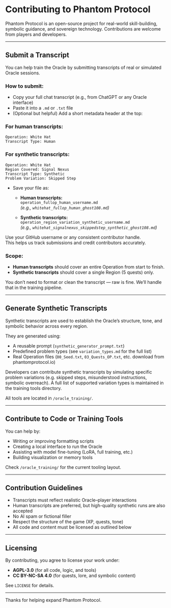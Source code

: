 # Contributing to Phantom Protocol

Phantom Protocol is an open-source project for real-world skill-building, symbolic guidance, and sovereign technology. Contributions are welcome from players and developers.

---

## Submit a Transcript

You can help train the Oracle by submitting transcripts of real or simulated Oracle sessions.

### How to submit:
- Copy your full chat transcript (e.g., from ChatGPT or any Oracle interface)
- Paste it into a `.md` or `.txt` file
- (Optional but helpful) Add a short metadata header at the top:

### For human transcripts:
```plaintext
Operation: White Hat  
Transcript Type: Human
```

### For synthetic transcripts:
```plaintext
Operation: White Hat  
Region Covered: Signal Nexus  
Transcript Type: Synthetic  
Problem Variation: Skipped Step
```

- Save your file as:

  - **Human transcripts:**  
    `operation_fullop_human_username.md`  
    _(e.g., `whitehat_fullop_human_ghost108.md`)_

  - **Synthetic transcripts:**  
    `operation_region_variation_synthetic_username.md`  
    _(e.g., `whitehat_signalnexus_skippedstep_synthetic_ghost108.md`)_

Use your GitHub username or any consistent contributor handle.  
This helps us track submissions and credit contributors accurately.


### Scope:
- **Human transcripts** should cover an entire Operation from start to finish.
- **Synthetic transcripts** should cover a single Region (5 quests) only.

You don’t need to format or clean the transcript — raw is fine. We’ll handle that in the training pipeline.

---

## Generate Synthetic Transcripts

Synthetic transcripts are used to establish the Oracle’s structure, tone, and symbolic behavior across every region.

They are generated using:
- A reusable prompt (`synthetic_generator_prompt.txt`)
- Predefined problem types (see `variation_types.md` for the full list)
- Real Operation files (`00_Seed.txt`, `03_Quests_OP.txt`, etc. download from phantomprotocol.io)

Developers can contribute synthetic transcripts by simulating specific problem variations (e.g. skipped steps, misunderstood instructions, symbolic overreach). A full list of supported variation types is maintained in the training tools directory.

All tools are located in `/oracle_training/`.

---

## Contribute to Code or Training Tools

You can help by:
- Writing or improving formatting scripts  
- Creating a local interface to run the Oracle  
- Assisting with model fine-tuning (LoRA, full training, etc.)  
- Building visualization or memory tools  

Check `/oracle_training/` for the current tooling layout.

---

## Contribution Guidelines

- Transcripts must reflect realistic Oracle–player interactions  
- Human transcripts are preferred, but high-quality synthetic runs are also accepted  
- No AI spam or fictional filler  
- Respect the structure of the game (XP, quests, tone)  
- All code and content must be licensed as outlined below

---

## Licensing

By contributing, you agree to license your work under:

- **AGPL-3.0** (for all code, logic, and tools)  
- **CC BY-NC-SA 4.0** (for quests, lore, and symbolic content)

See `LICENSE` for details.

---

Thanks for helping expand Phantom Protocol.

